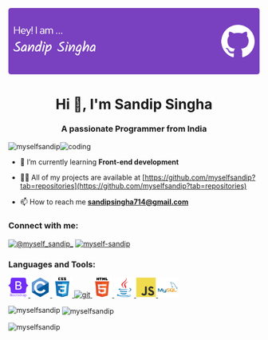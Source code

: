 ![logo](https://github.com/myselfsandip/myselfsandip/blob/main/github-header-image%20(2).png)
<h1 align="center">Hi 👋, I'm Sandip Singha</h1>
<h3 align="center">A passionate Programmer from India</h3>

<img align="right" alt="coding" width="400" src="https://user-images.githubusercontent.com/55389276/140866485-8fb1c876-9a8f-4d6a-98dc-08c4981eaf70.gif">

<p align="left"> <img src="https://komarev.com/ghpvc/?username=myselfsandip&label=Profile%20views&color=0e75b6&style=flat" alt="myselfsandip" /> </p>

- 🌱 I’m currently learning **Front-end development**

- 👨‍💻 All of my projects are available at [https://github.com/myselfsandip?tab=repositories](https://github.com/myselfsandip?tab=repositories)

- 📫 How to reach me **sandipsingha714@gmail.com**

<h3 align="left">Connect with me:</h3>
<p align="left">
<a href="https://twitter.com/@myself_sandip_" target="blank"><img align="center" src="https://raw.githubusercontent.com/rahuldkjain/github-profile-readme-generator/master/src/images/icons/Social/twitter.svg" alt="@myself_sandip_" height="30" width="40" /></a>
<a href="https://linkedin.com/in/myself-sandip" target="blank"><img align="center" src="https://raw.githubusercontent.com/rahuldkjain/github-profile-readme-generator/master/src/images/icons/Social/linked-in-alt.svg" alt="myself-sandip" height="30" width="40" /></a>
</p>

<h3 align="left">Languages and Tools:</h3>
<p align="left"> <a href="https://getbootstrap.com" target="_blank" rel="noreferrer"> <img src="https://raw.githubusercontent.com/devicons/devicon/master/icons/bootstrap/bootstrap-plain-wordmark.svg" alt="bootstrap" width="40" height="40"/> </a> <a href="https://www.cprogramming.com/" target="_blank" rel="noreferrer"> <img src="https://raw.githubusercontent.com/devicons/devicon/master/icons/c/c-original.svg" alt="c" width="40" height="40"/> </a> <a href="https://www.w3schools.com/css/" target="_blank" rel="noreferrer"> <img src="https://raw.githubusercontent.com/devicons/devicon/master/icons/css3/css3-original-wordmark.svg" alt="css3" width="40" height="40"/> </a> <a href="https://git-scm.com/" target="_blank" rel="noreferrer"> <img src="https://www.vectorlogo.zone/logos/git-scm/git-scm-icon.svg" alt="git" width="40" height="40"/> </a> <a href="https://www.w3.org/html/" target="_blank" rel="noreferrer"> <img src="https://raw.githubusercontent.com/devicons/devicon/master/icons/html5/html5-original-wordmark.svg" alt="html5" width="40" height="40"/> </a> <a href="https://www.java.com" target="_blank" rel="noreferrer"> <img src="https://raw.githubusercontent.com/devicons/devicon/master/icons/java/java-original.svg" alt="java" width="40" height="40"/> </a> <a href="https://developer.mozilla.org/en-US/docs/Web/JavaScript" target="_blank" rel="noreferrer"> <img src="https://raw.githubusercontent.com/devicons/devicon/master/icons/javascript/javascript-original.svg" alt="javascript" width="40" height="40"/> </a> <a href="https://www.mysql.com/" target="_blank" rel="noreferrer"> <img src="https://raw.githubusercontent.com/devicons/devicon/master/icons/mysql/mysql-original-wordmark.svg" alt="mysql" width="40" height="40"/> </a> </p>

<p><img align="left" src="https://github-readme-stats.vercel.app/api/top-langs?username=myselfsandip&show_icons=true&locale=en&layout=compact" alt="myselfsandip" /></p>

<p>&nbsp;<img align="center" src="https://github-readme-stats.vercel.app/api?username=myselfsandip&show_icons=true&locale=en" alt="myselfsandip" /></p>

<p><img align="center" src="https://github-readme-streak-stats.herokuapp.com/?user=myselfsandip&" alt="myselfsandip" /></p>
